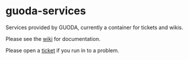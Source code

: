 # guoda-services
Services provided by GUODA, currently a container for tickets and wikis.

Please see the [wiki](https://github.com/bio-guoda/guoda-services/wiki) for documentation.

Please open a [ticket](https://github.com/bio-guoda/guoda-services/issues) if you run in to a problem.
